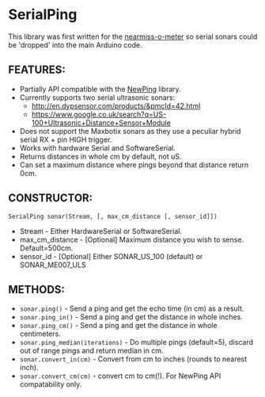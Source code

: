 # SerialPing

This library was first written for the [nearmiss-o-meter](https://github.com/OldGreyCells/nearmiss-o-meter) so serial sonars could be 'dropped' into the main Arduino code.

## FEATURES:
- Partially API compatible with the [NewPing](https://bitbucket.org/teckel12/arduino-new-ping/wiki/Home) library.
- Currently supports two serial ultrasonic sonars:
  - http://en.dypsensor.com/products/&pmcId=42.html
  - https://www.google.co.uk/search?q=US-100+Ultrasonic+Distance+Sensor+Module
- Does not support the Maxbotix sonars as they use a peculiar hybrid serial RX + pin HIGH trigger.
- Works with hardware Serial and SoftwareSerial.
- Returns distances in whole cm by default, not uS.
- Can set a maximum distance where pings beyond that distance return 0cm.

## CONSTRUCTOR:
```SerialPing sonar(Stream, [, max_cm_distance [, sensor_id]])```
- Stream - Either HardwareSerial or SoftwareSerial.
- max_cm_distance - [Optional] Maximum distance you wish to sense. Default=500cm.
- sensor_id - [Optional] Either SONAR_US_100 (default) or SONAR_ME007_ULS

## METHODS:
- ```sonar.ping()``` - Send a ping and get the echo time (in cm) as a result. 
- ```sonar.ping_in()``` - Send a ping and get the distance in whole inches.
- ```sonar.ping_cm()``` - Send a ping and get the distance in whole centimeters.
- ```sonar.ping_median(iterations)``` - Do multiple pings (default=5), discard out of range pings and return median in cm. 
- ```sonar.convert_in(cm)``` - Convert from cm to inches (rounds to nearest inch).
- ```sonar.convert_cm(cm)``` - convert cm to cm(!). For NewPing API compatability only.

